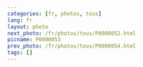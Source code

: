 ```yaml
---
categories: [fr, photos, tous]
lang: fr
layout: photo
next_photo: /fr/photos/tous/P0000052.html
picname: P0000053
prev_photo: /fr/photos/tous/P0000054.html
tags: []
---
```

